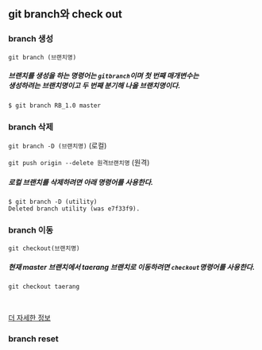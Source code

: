## git branch와 check out

### branch 생성

`git branch (브랜치명)`

##### 브랜치를 생성을 하는 명령어는 `gitbranch`이며 첫 번째 매개변수는<br>생성하려는 브랜치명이고 두 번째 분기해 나올 브랜치명이다.

    $ git branch RB_1.0 master

### branch 삭제

`git branch -D (브랜치명)` (로컬)

`git push origin --delete 원격브랜치명` (원격)

##### 로컬 브랜치를 삭제하려면 아래 명령어를 사용한다.

    $ git branch -D (utility)
    Deleted branch utility (was e7f33f9).

### branch 이동

`git checkout(브랜치명)`

##### 현재 master 브랜치에서 taerang 브랜치로 이동하려면 `checkout`명령어를 사용한다.

    git checkout taerang

<br>

[더 자세한 정보](https://mylko72.gitbooks.io/git/content/branch/checkout.html)

### branch reset

